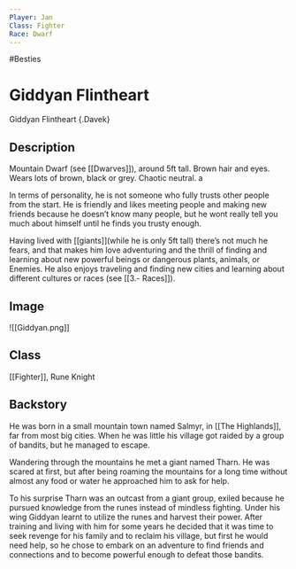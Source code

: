 ```yaml
---
Player: Jan
Class: Fighter
Race: Dwarf
---
```

#Besties
# Giddyan Flintheart
Giddyan Flintheart {.Davek}

## Description
Mountain Dwarf (see [[Dwarves]]),  around 5ft tall. Brown hair and eyes. Wears lots of brown, black or grey. Chaotic neutral. a

In terms of personality, he is not someone who fully trusts other people from the start. He is friendly and likes meeting people and making new friends because he doesn’t know many people, but he wont really tell you much about himself until he finds you trusty enough.

Having lived with [[giants]](while he is only 5ft tall) there’s not much he fears, and that makes him love adventuring and the thrill of finding and learning about new powerful beings or dangerous plants, animals, or Enemies. He also enjoys traveling and finding new cities and learning about different cultures or races (see [[3.- Races]]).

## Image
![[Giddyan.png]]

## Class 
[[Fighter]], Rune Knight

## Backstory
He was born in a small mountain town named Salmyr, in [[The Highlands]], far from most big cities. When he was little his village got raided by a group of bandits, but he managed to escape.

Wandering through the mountains he met a giant named Tharn. He was scared at first, but after being roaming the mountains for a long time without almost any food or water he approached him to ask for help.

To his surprise Tharn was an outcast from a giant group, exiled because he pursued knowledge from the runes instead of mindless fighting. Under his wing Giddyan learnt to utilize the runes and harvest their power. After training and living with him for some years he decided that it was time to seek revenge for his family and to reclaim his village, but first he would need help, so he chose to embark on an adventure to find friends and connections and to become powerful enough to defeat those bandits.